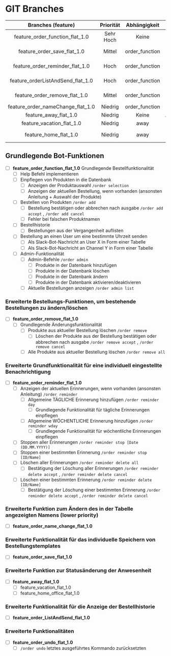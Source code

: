 # GIT Branches

|        Branches (feature)         | Priorität |  Abhängigkeit  |            Beschreibung            |          Status          |
|:---------------------------------:|:---------:|:--------------:|:----------------------------------:|:------------------------:|
|  feature_order_function_flat_1.0  | Sehr Hoch |     Keine      | Grundlegende Bestellfunktionalität |     Erste Priorität      |
|    feature_order_save_flat_1.0    |  Mittel   | order_function |        Bestellung speichern        |    Nach Hauptfunktion    |
|  feature_order_reminder_flat_1.0  |   Hoch    | order_function |   Erinnerungen für Bestellungen    | Parallel zu Liste/Senden |
| feature_orderListAndSend_flat_1.0 |   Hoch    | order_function |      Bestellliste und Versand      |   Parallel zu Reminder   |
|   feature_order_remove_flat_1.0   |  Mittel   | order_function |        Bestellung entfernen        |   Nach Basisfunktionen   |
| feature_order_nameChange_flat_1.0 |  Niedrig  | order_function |            Name ändern             |         Optional         |
|       feature_away_flat_1.0       |  Niedrig  |     Keine      |         Abwesenheitsstatus         |         Optional         |
|     feature_vacation_flat_1.0     |  Niedrig  |      away      |            Urlaubsmodus            |         Optional         |
|       feature_home_flat_1.0       |  Niedrig  |      away      |         Home-Office-Modus          |         Optional         |
## Grundlegende Bot-Funktionen
  - [ ] **feature_order_function_flat_1.0** Grundlegende Bestellfunktionalität
      - [ ] Help Befehl implementieren
      - [ ] Einpflegen von Produkten in die Datenbank
        - [ ] Anzeigen der Produktauswahl `/order selection`
        - [ ] Anzeigen der aktuellen Bestellung, wenn vorhanden (ansonsten Anleitung + Auswahl der Produkte)
      - [ ] Bestellen von Produkten `/order add`
        - [ ] Bestellung bestätigen oder abbrechen nach ausgabe `/order add accept` , `/order add cancel`
        - [ ] Fehler bei falschen Produktnamen
      - [ ] Bestellhistorie
        - [ ] Bestellungen aus der Vergangenheit auflisten
      - [ ] Bestellung an einen User um eine bestimmte Uhrzeit senden
        - [ ] Als Slack-Bot-Nachricht an User X in Form einer Tabelle
        - [ ] Als Slack-Bot-Nachricht an Channel Y in Form einer Tabelle
    - [ ] Admin-Funktionalität
      - [ ] Admin-Befehle `/order admin`
        - [ ] Produkte in der Datenbank hinzufügen
        - [ ] Produkte in der Datenbank löschen
        - [ ] Produkte in der Datenbank ändern
        - [ ] Produkte in der Datenbank aktivieren/deaktivieren
      - [ ] Aktuelle Bestellungen anzeigen `/order admin list`

### Erweiterte Bestellungs-Funktionen, um bestehende Bestellungen zu ändern/löschen
- [ ] **feature_order_remove_flat_1.0**
    - [ ] Grundlegende Änderungsfunktionalität
      - [ ] Produkte aus aktueller Bestellung löschen `/order remove`
        - [ ] Löschen der Produkte aus der Bestellung bestätigen oder abbrechen nach ausgabe `/order remove accept` , `/order remove cancel`
      - [ ] Alle Produkte aus aktueller Bestellung löschen `/order remove all`
### Erweiterte Grundfunktionalität für eine individuell eingestellte Benachrichtigung
- [ ] **feature_order_reminder_flat_1.0**
    - [ ] Anzeigen der aktuellen Erinnerungen, wenn vorhanden (ansonsten Anleitung) `/order reminder`
      - [ ] Allgemeine TÄGLICHE Erinnerung hinzufügen `/order reminder day` 
        - [ ] Grundlegende Funktionalität für tägliche Erinnerungen einpflegen
      - [ ] Allgemeine WÖCHENTLICHE Erinnerung hinzufügen `/order reminder wday`
        - [ ] Grundlegende Funktionalität für wöchentliche Erinnerungen einpflegen
    - [ ] Stoppen aller Erinnerungen `/order reminder stop [Date (DD.MM.YYYY)]`
    - [ ] Stoppen einer bestimmten Erinnerung `/order reminder stop [ID/Name]`
    - [ ] Löschen aller Erinnerungen `/order reminder delete all`
      - [ ] Bestätigung der Löschung aller Erinnerungen `/order reminder delete accept` , `/order reminder delete cancel`
    - [ ] Löschen einer bestimmten Erinnerung `/order reminder delete [ID/Name]`
      - [ ] Bestätigung der Löschung einer bestimmten Erinnerung `/order reminder delete accept` , `/order reminder delete cancel`
### Erweiterte Funktion zum Ändern des in der Tabelle angezeigten Namens (lower priority)
- [ ] **feature_order_name_change_flat_1.0**
### Erweiterte Funktionalität für das individuelle Speichern von Bestellungstemplates
- [ ] **feature_order_save_flat_1.0**
### Erweiterte Funktion zur Statusänderung der Anwesenheit
- [ ] **feature_away_flat_1.0**
    - [ ] feature_vacation_flat_1.0
    - [ ] feature_home_office_flat_1.0
### Erweiterte Funktionalität für die Anzeige der Bestellhistorie
- [ ] **feature_order_ListAndSend_flat_1.0**
### Erweiterte Funktionalitäten
- [ ] **feature_order_undo_flat_1.0**
    - [ ] `/order undo` letztes ausgeführtes Kommando zurücksetzten
